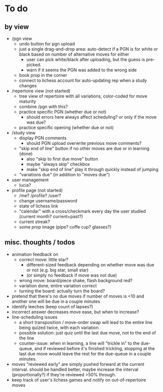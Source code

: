 # To do

## by view

* /pgn view
    - undo button for pgn upload
    - just a single drag-and-drop area: auto-detect if a PGN is for white or black based on number of alternative moves for either
        * user can pick white/black after uploading, but the guess is pre-picked.
        * warn if it seems the PGN was added to the wrong side
    - book prop in the corner
    - connect to lichess account for auto-updating rep when a study changes
* /repertoire view (not started)
    - tree view of repertoire with all variations, color-coded for move maturity
    - combine /pgn with this?
    - practice specific PGN (whether due or not)
        - should errors here always affect scheduling? or only if the move was due?
    - practice specific opening (whether due or not)
* /study view
    - display PGN comments
        - should PGN upload overwrite previous move comments?
    - "skip end of line" button if no other moves are due or in learning (done)
        - also "skip to first due move" button
        - maybe "always skip" checkbox
        - make "skip end of line" play it through quickly instead of jumping
    - "variations due" (in addition to "moves due")
* user management
    - lucia?
* profile page (not started)
    - /me? /profile? /user?
    - change username/password
    - state of lichess link
    - "calendar" with a cross/checkmark every day the user studied (current month? current+past?)
    - current streak?
    - some prop image (pipe? coffe cup? glasses?)


## misc. thoughts / todos

* animation feedback on
    - correct move: little star? 
        - different-sized feedback depending on whether move was due or not (e.g. big star, small star)
        - (or simply no feedback if move was not due)
    - wrong move: board/piece shake, flash background red?
    - variation done, entire variation correct
    - turning the board: actually turn the board?
* pretend that there's no due moves if number of moves is <10 and another one will be due in a couple minutes
* identify leeches (keep count of lapses?)
* incorrect answer decreases move ease, but when to increase?
* line-scheduling issues
    - a short transposition / move-order swap will lead to the entire line being quized twice, with each variation.
    - possible solution: just quiz until the last due move, not to the end of the line 
    - counter-issue: when in learning, a line will "trickle in" to the due-queue, and if reviewed before it's finished trickling, stopping at the last due move would leave the rest for the due-queue in a couple minutes.
* moves "reviewed early" are simply pushed forward at the current interval. should be handled better, maybe increase the interval (proportionally?) if they're reviewed >50% through.
* keep track of user's lichess games and notify on out-of-repertoire moves
